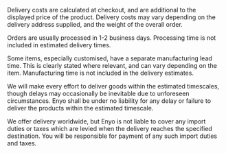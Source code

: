 Delivery costs are calculated at checkout, and are additional to the displayed price of the product. Delivery costs may vary depending on the delivery address supplied, and the weight of the overall order.

Orders are usually processed in 1-2 business days. Processing time is not included in estimated delivery times.

Some items, especially customised, have a separate manufacturing lead time. This is clearly stated where relevant, and can vary depending on the item. Manufacturing time is not included in the delivery estimates.

We will make every effort to deliver goods within the estimated timescales, though delays may occasionally be inevitable due to unforeseen circumstances. Enyo shall be under no liability for any delay or failure to deliver the products within the estimated timescale.

We offer delivery worldwide, but Enyo is not liable to cover any import duties or taxes which are levied when the delivery reaches the specified destination. You will be responsible for payment of any such import duties and taxes.
